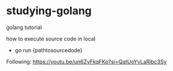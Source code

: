 # studying-golang
golang tutorial

how to execute source code in local
- go run {pathtosourcedode}

Following: https://youtu.be/un6ZyFkqFKo?si=QatUoYvLaRibc3Sy